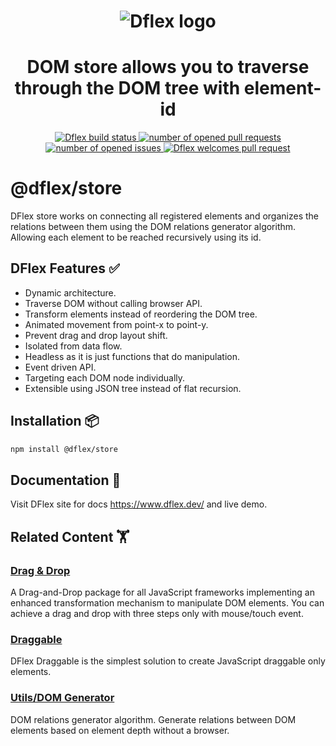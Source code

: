 <h1 align="center">
  <img
  src="https://raw.githubusercontent.com/jalal246/dflex/master/DFlex-readme.png"
  alt="Dflex logo" />
</h1>

<h1 align="center">DOM store allows you to traverse through the DOM tree with element-id</h1>

<p align="center">
  <a href="https://github.com/dflex-js/dflex">
    <img
    src="https://img.shields.io/github/workflow/status/dflex-js/dflex/Unit Test"
    alt="Dflex build status" />
  </a>
  <a href="https://github.com/dflex-js/dflex/pulls">
    <img
    src="https://img.shields.io/github/issues-pr/dflex-js/dflex"
    alt="number of opened pull requests"/>
  </a>
  <a href="https://github.com/dflex-js/dflex/issues">
  <img
    src="https://img.shields.io/github/issues/dflex-js/dflex"
    alt="number of opened issues"/>
  </a>
  <a href="https://github.com/dflex-js/dflex/pulls">
   <img
   src="https://img.shields.io/badge/PRs-welcome-brightgreen.svg"
   alt="Dflex welcomes pull request" />
  </a>
</p>

# @dflex/store

DFlex store works on connecting all registered elements and organizes the
relations between them using the DOM relations generator algorithm. Allowing
each element to be reached recursively using its id.

## DFlex Features ✅

- Dynamic architecture.
- Traverse DOM without calling browser API.
- Transform elements instead of reordering the DOM tree.
- Animated movement from point-x to point-y.
- Prevent drag and drop layout shift.
- Isolated from data flow.
- Headless as it is just functions that do manipulation.
- Event driven API.
- Targeting each DOM node individually.
- Extensible using JSON tree instead of flat recursion.

## Installation 📦

```bash
npm install @dflex/store
```

## Documentation 📖

Visit DFlex site for docs <https://www.dflex.dev/> and live demo.

## Related Content 🏋️‍

### [**Drag & Drop**](https://github.com/dflex-js/dflex/tree/master/packages/dnd)

A Drag-and-Drop package for all JavaScript frameworks implementing an enhanced
transformation mechanism to manipulate DOM elements. You can achieve a drag and
drop with three steps only with mouse/touch event.

### [**Draggable**](https://github.com/dflex-js/dflex/tree/master/packages/dnd)

DFlex Draggable is the simplest solution to create JavaScript draggable only elements.

### [**Utils/DOM Generator**](https://github.com/dflex-js/dflex/tree/master/packages/dom-gen)

DOM relations generator algorithm. Generate relations between DOM elements based
on element depth without a browser.
